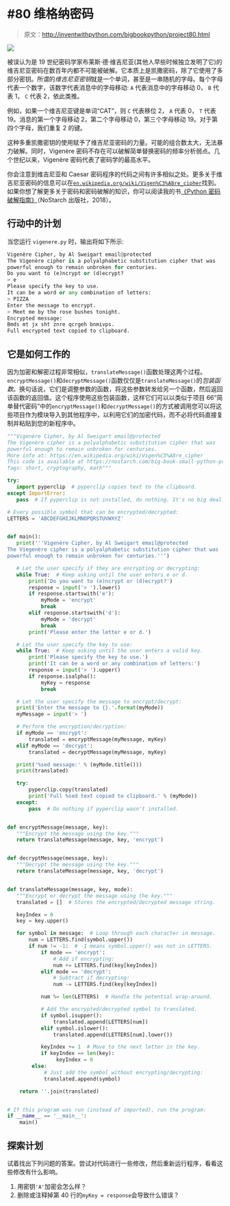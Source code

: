 # #80 维格纳密码

> 原文：<http://inventwithpython.com/bigbookpython/project80.html>

![](img/9d995d63aaead72cad01120081eb8f75.png)

被误认为是 19 世纪密码学家布莱斯·德·维吉尼亚(其他人早些时候独立发明了它)的维吉尼亚密码在数百年内都不可能被破解。它本质上是凯撒密码，除了它使用了多部分密钥。所谓的*维吉尼亚密钥*就是一个单词，甚至是一串随机的字母。每个字母代表一个数字，该数字代表消息中的字母移动: `A` 代表消息中的字母移动 0， `B` 代表 1， `C` 代表 2，依此类推。

例如，如果一个维吉尼亚键是单词“CAT”，则 `C` 代表移位 2， `A` 代表 0， `T` 代表 19。消息的第一个字母移动 2，第二个字母移动 0，第三个字母移动 19。对于第四个字母，我们重复 2 的键。

这种多重凯撒密钥的使用赋予了维吉尼亚密码的力量。可能的组合数太大，无法暴力破解。同时，Vigenère 密码不存在可以破解简单替换密码的频率分析弱点。几个世纪以来，Vigenère 密码代表了密码学的最高水平。

你会注意到维吉尼亚和 Caesar 密码程序的代码之间有许多相似之处。更多关于维吉尼亚密码的信息可以在[`en.wikipedia.org/wiki/Vigen%C3%A8re_cipher`](https://en.wikipedia.org/wiki/Vigen%C3%A8re_cipher)找到。如果你想了解更多关于密码和密码破解的知识，你可以阅读我的书[《Python 密码破解指南》](https://nostarch.com/crackingcodes/)（NoStarch 出版社，2018）。

## 行动中的计划

当您运行 `vigenere.py` 时，输出将如下所示:

```py
Vigenère Cipher, by Al Sweigart email@protected
The Vigenère cipher is a polyalphabetic substitution cipher that was
powerful enough to remain unbroken for centuries.
Do you want to (e)ncrypt or (d)ecrypt?
> e
Please specify the key to use.
It can be a word or any combination of letters:
> PIZZA
Enter the message to encrypt.
> Meet me by the rose bushes tonight.
Encrypted message:
Bmds mt jx sht znre qcrgeh bnmivps.
Full encrypted text copied to clipboard.
```

## 它是如何工作的

因为加密和解密过程非常相似，`translateMessage()`函数处理这两个过程。`encryptMessage()`和`decryptMessage()`函数仅仅是`translateMessage()`的*包装函数*。换句话说，它们是调整参数的函数，将这些参数转发给另一个函数，然后返回该函数的返回值。这个程序使用这些包装函数，这样它们可以以类似于项目 66“简单替代密码”中的`encryptMessage()`和`decryptMessage()`的方式被调用您可以将这些项目作为模块导入到其他程序中，以利用它们的加密代码，而不必将代码直接复制并粘贴到您的新程序中。

```py
"""Vigenère Cipher, by Al Sweigart email@protected
The Vigenère cipher is a polyalphabetic substitution cipher that was
powerful enough to remain unbroken for centuries.
More info at: https://en.wikipedia.org/wiki/Vigen%C3%A8re_cipher
This code is available at https://nostarch.com/big-book-small-python-programming
Tags: short, cryptography, math"""

try:
   import pyperclip  # pyperclip copies text to the clipboard.
except ImportError:
   pass  # If pyperclip is not installed, do nothing. It's no big deal.

# Every possible symbol that can be encrypted/decrypted:
LETTERS = 'ABCDEFGHIJKLMNOPQRSTUVWXYZ'


def main():
   print('''Vigenère Cipher, by Al Sweigart email@protected
The Viegenère cipher is a polyalphabetic substitution cipher that was
powerful enough to remain unbroken for centuries.''')

   # Let the user specify if they are encrypting or decrypting:
   while True:  # Keep asking until the user enters e or d.
       print('Do you want to (e)ncrypt or (d)ecrypt?')
       response = input('> ').lower()
       if response.startswith('e'):
           myMode = 'encrypt'
           break
       elif response.startswith('d'):
           myMode = 'decrypt'
           break
       print('Please enter the letter e or d.')

   # Let the user specify the key to use:
   while True:  # Keep asking until the user enters a valid key.
       print('Please specify the key to use.')
       print('It can be a word or any combination of letters:')
       response = input('> ').upper()
       if response.isalpha():
           myKey = response
           break

   # Let the user specify the message to encrypt/decrypt:
   print('Enter the message to {}.'.format(myMode))
   myMessage = input('> ')

   # Perform the encryption/decryption:
   if myMode == 'encrypt':
       translated = encryptMessage(myMessage, myKey)
   elif myMode == 'decrypt':
       translated = decryptMessage(myMessage, myKey)

   print('%sed message:' % (myMode.title()))
   print(translated)

   try:
       pyperclip.copy(translated)
       print('Full %sed text copied to clipboard.' % (myMode))
   except:
       pass  # Do nothing if pyperclip wasn't installed.


def encryptMessage(message, key):
   """Encrypt the message using the key."""
   return translateMessage(message, key, 'encrypt')


def decryptMessage(message, key):
   """Decrypt the message using the key."""
   return translateMessage(message, key, 'decrypt')


def translateMessage(message, key, mode):
   """Encrypt or decrypt the message using the key."""
   translated = []  # Stores the encrypted/decrypted message string.

   keyIndex = 0
   key = key.upper()

   for symbol in message:  # Loop through each character in message.
       num = LETTERS.find(symbol.upper())
       if num != -1:  # -1 means symbol.upper() was not in LETTERS.
           if mode == 'encrypt':
               # Add if encrypting:
               num += LETTERS.find(key[keyIndex])
           elif mode == 'decrypt':
               # Subtract if decrypting:
               num -= LETTERS.find(key[keyIndex])

           num %= len(LETTERS)  # Handle the potential wrap-around.

           # Add the encrypted/decrypted symbol to translated.
           if symbol.isupper():
               translated.append(LETTERS[num])
           elif symbol.islower():
               translated.append(LETTERS[num].lower())

           keyIndex += 1  # Move to the next letter in the key.
           if keyIndex == len(key):
                keyIndex = 0
        else:
            # Just add the symbol without encrypting/decrypting:
            translated.append(symbol)

    return ''.join(translated)


# If this program was run (instead of imported), run the program:
if __name__ == '__main__':
    main() 
```

## 探索计划

试着找出下列问题的答案。尝试对代码进行一些修改，然后重新运行程序，看看这些修改有什么影响。

1.  用密钥`'A'`加密会怎么样？
2.  删除或注释掉第 40 行的`myKey = response`会导致什么错误？